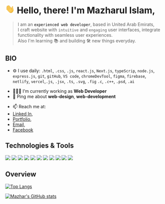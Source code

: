 # <img src="https://raw.githubusercontent.com/Maaazhar/Maaazhar/main/wave.gif" width="30px"> Hello, there! I'm Mazharul Islam,
> I am an <span style="color:#000">`experienced web developer`</span>, based in United Arab Emirats, 
<br>I craft website with `intuitive` and `engaging` user interfaces, integrate functionality with seamless user experiences.
<br>Also I'm learning 📚 and building 🛠️ new things everyday.
> 
## BIO
- ⚙️ I use daily: `.html`, `.css`, `.js`, `react.js`, `Next.js`, `typeScrip`, `node.js`, `express.js`, `git`, `gitHub`, `VS code`, `chromeDevTool`, `figma`, `firebase`, `netlify`, `vercel`,`.js`, `.jsx`, `.ts`,  `.svg`, `.fig` `.c`, `.c++`, `.psd`, `.ai`
<!-- - 🌍  -->
- 👨🏻‍💻 I’m currently working as **Web Developer**
- 💬 Ping me about **web-design**, **web-development** 
 <!-- and **anime** :stuck_out_tongue_closed_eyes: -->
- 📫 Reach me at:
- [Linked In](https://www.linkedin.com/in/maaazhar/),
- [Portfolio](https://mazharul-islam.web.app/),
- [Email](mailto:mailformazhar@gmail.com/),
- [Facebook](https://www.facebook.com/maaazhaaar/)
<!-- - ⚡️ Fun fact: I'm a huge fan of **Anime** -->

## Technologies & Tools
![](https://img.shields.io/badge/OS-Windows-informational?style=flat&logo=windows&logoColor=white&color=628FDB)
![](https://img.shields.io/badge/Editor-VS&nbsp;Code-informational?style=flat&logo=visual%20studio&logoColor=white&color=628FDB)
![](https://img.shields.io/badge/Browser-Brave-informational?style=flat&logo=brave&logoColor=white&color=628FDB)
![](https://img.shields.io/badge/Code-HTML-informational?style=flat&logo=html5&logoColor=white&color=628FDB)
![](https://img.shields.io/badge/Code-CSS-informational?style=flat&logo=css3&logoColor=white&color=628FDB)
![](https://img.shields.io/badge/Code-Javascript-informational?style=flat&logo=javascript&logoColor=white&color=628FDB)
![](https://img.shields.io/badge/Code-React-informational?style=flat&logo=react&logoColor=white&color=628FDB)
![](https://img.shields.io/badge/Shell-Git&nbsp;Bash-informational?style=flat&logo=git&logoColor=white&color=628FDB)
![](https://img.shields.io/badge/Tool-Photoshop-informational?style=flat&logo=adobe%20photoshop&logoColor=white&color=628FDB)
![](https://img.shields.io/badge/Tool-Illustrator-informational?style=flat&logo=adobe%20illustrator&logoColor=white&color=628FDB)
![](https://img.shields.io/badge/Tool-Adobe&nbsp;XD-informational?style=flat&logo=adobe%20xd&logoColor=white&color=628FDB)

## Overview

[![Top Langs](https://github-readme-stats.vercel.app/api/top-langs/?username=maaazhar&layout=compact&theme=tokyonight)](https://github.com/Maaazhar/github-readme-stats)

[![Mazhar's GitHub stats](https://github-readme-stats.vercel.app/api?username=maaazhar&count_private=true&show_icons=true&theme=tokyonight)](https://github.com/Maaazhar/github-readme-stats)
